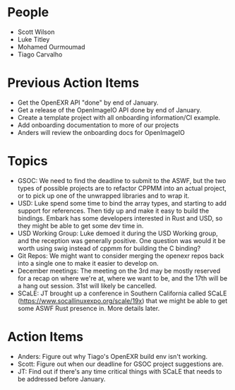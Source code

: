 People
======

- Scott Wilson
- Luke Titley
- Mohamed Ourmoumad
- Tiago Carvalho

Previous Action Items
=====================

- Get the OpenEXR API "done" by end of January.
- Get a release of the OpenImageIO API done by end of January.
- Create a template project with all onboarding information/CI example.
- Add onboarding documentation to more of our projects
- Anders will review the onboarding docs for OpenImageIO

Topics
======

- GSOC: We need to find the deadline to submit to the ASWF, but the two types of possible projects are to refactor CPPMM into an actual project, or to pick up one of the unwrapped libraries and to wrap it.
- USD: Luke spend some time to bind the array types, and starting to add support for references. Then tidy up and make it easy to build the bindings. Embark has some developers interested in Rust and USD, so they might be able to get some dev time in.
- USD Working Group: Luke demoed it during the USD Working group, and the reception was generally positive. One question was would it be worth using swig instead of cppmm for building the C binding?
- Git Repos: We might want to consider merging the openexr repos back into a single one to make it easier to develop on.
- December meetings: The meeting on the 3rd may be mostly reserved for a recap on where we're at, where we want to be, and the 17th will be a hang out session. 31st will likely be cancelled.
- SCaLE: JT brought up a conference in Southern California called SCaLE (https://www.socallinuxexpo.org/scale/19x) that we might be able to get some ASWF Rust presence in. More details later.

Action Items
============

- Anders: Figure out why Tiago's OpenEXR build env isn't working.
- Scott: Figure out when our deadline for GSOC project suggestions are.
- JT: Find out if there's any time critical things with SCaLE that needs to be addressed before January.
